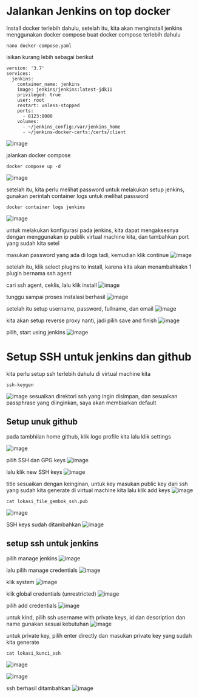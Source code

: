 # Jalankan Jenkins on top docker

Install docker terlebih dahulu,
setelah itu, kita akan menginstall jenkins menggunakan docker compose
buat docker compose terlebih dahulu
```
nano docker-compose.yaml
```

isikan kurang lebih sebagai berikut
```
version: '3.7'
services:
  jenkins:
    container_name: jenkins
    image: jenkins/jenkins:latest-jdk11
    privileged: true
    user: root
    restart: unless-stopped
    ports:
      - 8123:8080
    volumes:
      - ~/jenkins_config:/var/jenkins_home
      - ~/jenkins-docker-certs:/certs/client
```
![image](https://user-images.githubusercontent.com/36489276/206370212-c8f35167-2e4b-4c2b-9c89-0547c1e80e67.png)


jalankan docker compose
```
docker compose up -d
```
![image](https://user-images.githubusercontent.com/36489276/206370178-bb7db07b-9434-4a8f-8e78-2859b7fd9ebe.png)

setelah itu, kita perlu melihat password untuk melakukan setup jenkins, gunakan perintah container logs untuk melihat password
```
docker container logs jenkins
```
![image](https://user-images.githubusercontent.com/36489276/206370739-39724abc-1966-4a9c-8ee4-ddf56adb7d7c.png)

untuk melakukan konfigurasi pada jenkins, kita dapat mengaksesnya dengan menggunakan ip publik virtual machine kita, dan tambahkan port yang sudah kita setel

masukan password yang ada di logs tadi, kemudian klik continue
![image](https://user-images.githubusercontent.com/36489276/206373033-30ab4d0b-7357-4a93-bc20-dfb0b4015e78.png)

setelah itu, klik select plugins to install, karena kita akan menambahkakn 1 plugin bernama ssh agent

cari ssh agent, ceklis, lalu klik install
![image](https://user-images.githubusercontent.com/36489276/206373320-aa749652-f6c6-42b9-bd7b-ace2547c58d5.png)

tunggu sampai proses instalasi berhasil
![image](https://user-images.githubusercontent.com/36489276/206373778-0d5ef854-5acc-40ff-9484-27e165cf9dac.png)

setelah itu setup username, password, fullname, dan email
![image](https://user-images.githubusercontent.com/36489276/206375502-18f045ec-a933-453d-9992-8e9e79a797a6.png)

kita akan setup reverse proxy nanti, jadi pilih save and finish
![image](https://user-images.githubusercontent.com/36489276/206376858-f5835a27-25da-422c-87e9-067b8a9aee12.png)

pilih, start using jenkins
![image](https://user-images.githubusercontent.com/36489276/206376902-2b55a2ba-d9ab-4428-8b92-033b833f0a55.png)

# Setup SSH untuk jenkins dan github

kita perlu setup ssh terlebih dahulu di virtual machine kita
```
ssh-keygen
```
![image](https://user-images.githubusercontent.com/36489276/206378634-655b8182-8bee-4688-a36d-41b8182bbb9c.png)
sesuaikan direktori ssh yang ingin disimpan, dan sesuaikan passphrase yang diinginkan, saya akan membiarkan default

## Setup unuk github
pada tambhilan home github, klik logo profile kita lalu klik settings

![image](https://user-images.githubusercontent.com/36489276/206379166-6aa0c1b2-92b2-4a79-9949-4b4912ec9237.png)

pilih SSH dan GPG keys
![image](https://user-images.githubusercontent.com/36489276/206379275-0acb8afe-f83b-4e55-8710-2428e2c76091.png)

lalu klik new SSH keys
![image](https://user-images.githubusercontent.com/36489276/206379544-f13f0aa3-bcf8-422f-9f5d-df0a780317e1.png)

title sesuaikan dengan keinginan,
untuk key masukan public key dari ssh yang sudah kita generate di virtual machine kita lalu klik add keys
![image](https://user-images.githubusercontent.com/36489276/206380320-a35639c5-0137-41fe-8eb2-0a238b4c536d.png)

```
cat lokasi_file_gembok_ssh.pub
```
![image](https://user-images.githubusercontent.com/36489276/206379980-81ab867f-1f15-46e2-835a-04739ea48269.png)

SSH keys sudah ditambahkan
![image](https://user-images.githubusercontent.com/36489276/206380683-21edde7f-2b0b-4909-adf5-4a7938351d53.png)

## setup ssh untuk jenkins

pilih manage jenkins
![image](https://user-images.githubusercontent.com/36489276/206382002-069afbde-230c-419f-9dac-f732a78ae61b.png)

lalu pilih manage credentials
![image](https://user-images.githubusercontent.com/36489276/206382123-223f10e3-4142-40e1-9a86-1e7d6e0efa81.png)

klik system
![image](https://user-images.githubusercontent.com/36489276/206382682-d5251e35-b4a5-446d-bbaf-e6d7f304ec12.png)

klik global credentials (unrestricted)
![image](https://user-images.githubusercontent.com/36489276/206382814-1cb7c6a1-cbe5-4b5c-a28c-cea28413c66d.png)

pilih add credentials
![image](https://user-images.githubusercontent.com/36489276/206382859-2cb90a2f-c06a-47d2-8536-86eac7c26faf.png)

untuk kind, pilih ssh username with private keys, id dan description dan name gunakan sesuai kebutuhan
![image](https://user-images.githubusercontent.com/36489276/206383615-9fe0fc59-cb44-450a-8060-b3899ce6be8a.png)

untuk private key, pilih enter directly dan masukan private key yang sudah kita generate
```
cat lokasi_kunci_ssh
```
![image](https://user-images.githubusercontent.com/36489276/206384167-be675843-45ce-405c-9341-86fdbd267564.png)

![image](https://user-images.githubusercontent.com/36489276/206383962-4ea6f124-447c-4f05-981f-942ff9d6d375.png)

ssh berhasil ditambahkan
![image](https://user-images.githubusercontent.com/36489276/206384432-4165d491-42c6-43ba-a224-6e50765ed481.png)





